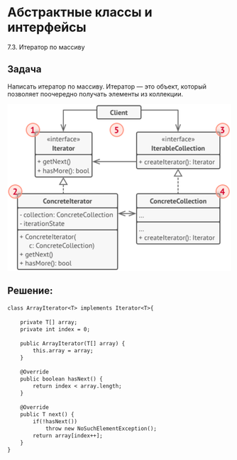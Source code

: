 # Абстрактные классы и интерфейсы 

7.3. Итератор по массиву

Задача
--------

Написать итератор по массиву. 
Итератор — это объект, который позволяет поочередно получать элементы из коллекции.

![](Iterato_pattern4.png)

Решение:
--------

    class ArrayIterator<T> implements Iterator<T>{

        private T[] array;
        private int index = 0;
    
        public ArrayIterator(T[] array) {
            this.array = array;
        }
    
        @Override
        public boolean hasNext() {
            return index < array.length;
        }
    
        @Override
        public T next() {
            if(!hasNext())
                throw new NoSuchElementException();
            return array[index++];
        }
    }
